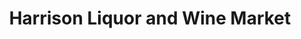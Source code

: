 ---
title: "Harrison Liquor and Wine Market"
url: /lincoln-park/harrison-liquor-and-wine-market/
shop: Spirituosen
---